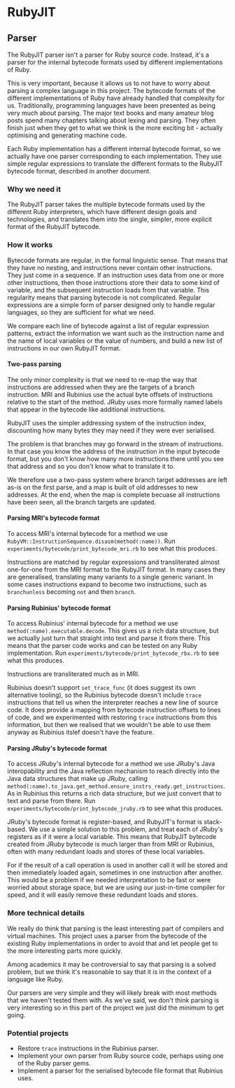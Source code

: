 # RubyJIT

## Parser

The RubyJIT parser isn't a parser for Ruby source code. Instead, it's a parser
for the internal bytecode formats used by different implementations of Ruby.

This is very important, because it allows us to not have to worry about parsing
a complex language in this project. The bytecode formats of the different
implementations of Ruby have already handled that complexity for us.
Traditionally, programming languages have been presented as being very much
about parsing. The major text books and many amateur blog posts spend many
chapters talking about lexing and parsing. They often finish just when they get
to what we think is the more exciting bit - actually optimising and generating
machine code.

Each Ruby implementation has a different internal bytecode format, so we
actually have one parser corresponding to each implementation. They use simple
regular expressions to translate the different formats to the RubyJIT bytecode
format, described in another document.

### Why we need it

The RubyJIT parser takes the multiple bytecode formats used by the different
Ruby interpreters, which have different design goals and technologies, and
translates them into the single, simpler, more explicit format of the RubyJIT
bytecode.

### How it works

Bytecode formats are regular, in the formal linguistic sense. That means that
they have no nesting, and instructions never contain other instructions. They
just come in a sequence. If an instruction uses data from one or more other
instructions, then those instructions store their data to some kind of variable,
and the subsequent instruction loads from that variable. This regularity means
that parsing bytecode is not complicated. Regular expressions are a simple form
of parser designed only to handle regular languages, so they are sufficient for
what we need.

We compare each line of bytecode against a list of regular expression patterns,
extract the information we want such as the instruction name and the name of
local variables or the value of numbers, and build a new list of instructions in
our own RubyJIT format.

#### Two-pass parsing

The only minor complexity is that we need to re-map the way that instructions
are addressed when they are the targets of a branch instruction. MRI and
Rubinius use the actual byte offsets of instructions relative to the start of
the method. JRuby uses more formally named labels that appear in the bytecode
like additional instructions.

RubyJIT uses the simpler addressing system of the instruction index, discounting
how many bytes they may need if they were ever serialised.

The problem is that branches may go forward in the stream of instructions. In
that case you know the address of the instruction in the input bytecode format,
but you don't know how many more instructions there until you see that address
and so you don't know what to translate it to.

We therefore use a two-pass system where branch target addresses are left as-is
on the first parse, and a map is built of old addresses to new addresses. At the
end, when the map is complete becuase all instructions have been seen, all the
branch targets are updated.

#### Parsing MRI's bytecode format

To access MRI's internal bytecode for a method we use
`RubyVM::InstructionSequence.disasm(method(:name))`. Run
`experiments/bytecode/print_bytecode_mri.rb` to see what this produces.

Instructions are matched by regular expressions and transliterated almost
one-for-one from the MRI format to the RubyJIT format. In many cases they are
generalised, translating many variants to a single generic variant. In some
cases instructions expand to become two instructions, such as `branchunless`
becoming `not` and then `branch`.

#### Parsing Rubinius' bytecode format

To access Rubinius' internal bytecode for a method we use
`method(:name).executable.decode`. This gives us a rich data structure, but we
actually just turn that straight into text and parse it from there. This means
that the parser code works and can be tested on any Ruby implementation. Run
`experiments/bytecode/print_bytecode_rbx.rb` to see what this produces.

Instructions are transliterated much as in MRI.

Rubinius doesn't support `set_trace_func` (it does suggest its own alternative
tooling), so the Rubinius bytecode doesn't include `trace` instructions that
tell us when the interpreter reaches a new line of source code. It does provide
a mapping from bytecode instruction offsets to lines of code, and we
experimented with restoring `trace` instructions from this information, but then
we realised that we wouldn't be able to use them anyway as Rubinius itslef
doesn't have the feature.

#### Parsing JRuby's bytecode format

To access JRuby's internal bytecode for a method we use JRuby's Java
interopability and the Java reflection mechanism to reach directly into the Java
data structures that make up JRuby, calling
`method(:name).to_java.get_method.ensure_instrs_ready.get_instructions`. As in
Rubinius this returns a rich data structure, but we just convert that to text
and parse from there. Run `experiments/bytecode/print_bytecode_jruby.rb` to see
what this produces.

JRuby's bytecode format is register-based, and RubyJIT's format is stack-based.
We use a simple solution to this problem, and treat each of JRuby's registers as
if it were a local variable. This means that RubyJIT bytecode created from JRuby
bytecode is much larger than from MRI or Rubinius, often with many redundant
loads and stores of these local variables.

For if the result of a call operation is used in another call it will be stored
and then immediately loaded again, sometimes in one instruction after another.
This would be a problem if we needed interpretation to be fast or were worried
about storage space, but we are using our just-in-time compiler for speed, and
it will easily remove these redundant loads and stores.

### More technical details

We really do think that parsing is the least interesting part of compilers and
virtual machines. This project uses a parser from the bytecode of the existing
Ruby implementations in order to avoid that and let people get to the more
interesting parts more quickly.

Among academics it may be controversial to say that parsing is a solved problem,
but we think it's reasonable to say that it is in the context of a language like
Ruby.

Our parsers are very simple and they will likely break with most methods that we
haven't tested them with. As we've said, we don't think parsing is very
interesting so in this part of the project we just did the minimum to get going.

### Potential projects

* Restore `trace` instructions in the Rubinius parser.
* Implement your own parser from Ruby source code, perhaps using one of the
  Ruby parser gems.
* Implement a parser for the serialised bytecode file format that Rubinius
  uses.
